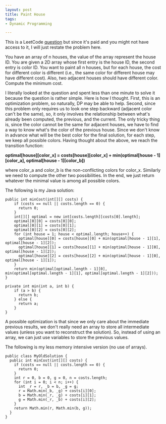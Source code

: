 ```yaml
---
layout: post
title: Paint House
tags:
- Dynamic Programming

---
```


This is a LeetCode [question](https://leetcode.com/problems/paint-house/) but since it's paid and you might not have access to it, I will just restate the problem here.

You have an array of n houses, the value of the array represent the house ID. You are given a 2D array whose first entry is the house ID, the second entry is color ID. You want to paint all n houses, but for each house, the cost for different color is different (i.e., the same color for different house may have different cost). Also, two adjacent houses should have different color. Compute the minimum cost.

I literally looked at the question and spent less than one minute to solve it because the question is rather simple. Here is how I thought. First, this is an optimization problem, so naturally, DP may be able to help. Second, since this problem only requires us to look one step backward (adjacent color can't be the same), so, it only involves the relationship between what's already been computed, the previous, and the current. The only tricky thing is, since the color cannot be the same for adjacent houses, we have to find a way to know what's the color of the previous house. Since we don't know in advance what will be the best color for the final solution, for each step, we keep all possible colors. Having thought about the above, we reach the transition function:

**optimal[house][color_x] = costs[house][color_x] + min(optimal[house - 1][color_a], optimal[house - 1][color_b])**

where color\_a and color\_b is the non-conflicting colors for color\_x. Similarly we need to compute the other two possibilities. In the end, we just return whatever the minimal value is among all possible colors.

The following is my Java solution:

```
public int minCost(int[][] costs) {
    if (costs == null || costs.length == 0) {
      return 0;
    }
    int[][] optimal = new int[costs.length][costs[0].length];
    optimal[0][0] = costs[0][0];
    optimal[0][1] = costs[0][1];
    optimal[0][2] = costs[0][2];
    for (int house = 1; house < optimal.length; house++) {
      optimal[house][0] = costs[house][0] + min(optimal[house - 1][1], optimal[house - 1][2]);
      optimal[house][1] = costs[house][1] + min(optimal[house - 1][0], optimal[house - 1][2]);
      optimal[house][2] = costs[house][2] + min(optimal[house - 1][0], optimal[house - 1][1]);
    }
    return min(optimal[optimal.length - 1][0], min(optimal[optimal.length - 1][1], optimal[optimal.length - 1][2]));
}

private int min(int a, int b) {
    if (a > b) {
      return b;
    } else {
      return a;
    }
}
```

A possible optimization is that since we only care about the immediate previous results, we don't really need an array to store all intermediate values (unless you want to reconstruct the solution). So, instead of using an array, we can just use variables to store the previous values.

The following is my less memory intensive version (no use of arrays).

```
public class MyOldSolution {
  public int minCost(int[][] costs) {
    if (costs == null || costs.length == 0) {
      return 0;
    }
    int r = 0, b = 0, g = 0, n = costs.length;
    for (int i = 0; i < n; i++) {
      int _r = r, _b = b, _g = g;
      r = Math.min(_b, _g) + costs[i][0];
      b = Math.min(_r, _g) + costs[i][1];
      g = Math.min(_r, _b) + costs[i][2];
    }
    return Math.min(r, Math.min(b, g));
  }
}
```